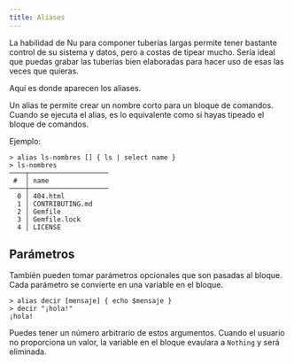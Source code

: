 ```yaml
---
title: Aliases
---
```


La habilidad de Nu para componer tuberías largas permite tener bastante control de su sistema y datos, pero a costas de tipear mucho. Sería ideal que puedas grabar las tuberías bien elaboradas para hacer uso de esas las veces que quieras.

Aquí es donde aparecen los aliases.

Un alias te permite crear un nombre corto para un bloque de comandos. Cuando se ejecuta el alias, es lo equivalente como si hayas tipeado el bloque de comandos.

Ejemplo:

```nu
> alias ls-nombres [] { ls | select name }
> ls-nombres
────┬────────────────────
 #  │ name
────┼────────────────────
  0 │ 404.html
  1 │ CONTRIBUTING.md
  2 │ Gemfile
  3 │ Gemfile.lock
  4 │ LICENSE
```

## Parámetros

También pueden tomar parámetros opcionales que son pasadas al bloque. Cada parámetro se convierte en una variable en el bloque.

```nu
> alias decir [mensaje] { echo $mensaje }
> decir "¡hola!"
¡hola!
```

Puedes tener un número arbitrario de estos argumentos. Cuando el usuario no proporciona un valor, la variable en el bloque evaulara a `Nothing` y será eliminada.
